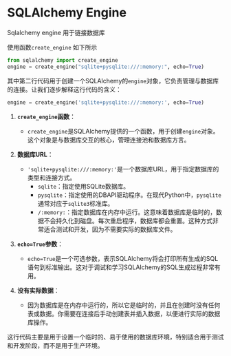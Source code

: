 # SQLAlchemy Engine

Sqlalchemy engine 用于链接数据库

使用函数`create_engine` 如下所示

```python
from sqlalchemy import create_engine
engine = create_engine("sqlite+pysqlite:///:memory:", echo=True)
```

其中第二行代码用于创建一个SQLAlchemy的`engine`对象，它负责管理与数据库的连接。让我们逐步解释这行代码的含义：

```python
engine = create_engine('sqlite+pysqlite:///:memory:', echo=True)
```

1. **`create_engine`函数**：
   - `create_engine`是SQLAlchemy提供的一个函数，用于创建`engine`对象。这个对象是与数据库交互的核心，管理连接池和数据库方言。

2. **数据库URL**：
   - `'sqlite+pysqlite:///:memory:'`是一个数据库URL，用于指定数据库的类型和连接方式。
     - `sqlite`：指定使用SQLite数据库。
     - `pysqlite`：指定使用的DBAPI驱动程序。在现代Python中，`pysqlite`通常对应于`sqlite3`标准库。
     - `/:memory:`：指定数据库在内存中运行。这意味着数据库是临时的，数据不会持久化到磁盘。每次重启程序，数据库都会重置。这种方式非常适合测试和开发，因为不需要实际的数据库文件。

3. **`echo=True`参数**：
   - `echo=True`是一个可选参数，表示SQLAlchemy将会打印所有生成的SQL语句到标准输出。这对于调试和学习SQLAlchemy的SQL生成过程非常有用。

4. **没有实际数据**：
   - 因为数据库是在内存中运行的，所以它是临时的，并且在创建时没有任何表或数据。你需要在连接后手动创建表并插入数据，以便进行实际的数据库操作。

这行代码主要是用于设置一个临时的、易于使用的数据库环境，特别适合用于测试和开发阶段，而不是用于生产环境。